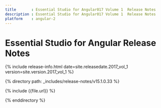 ```yaml
---
title 		: Essential Studio for Angular017 Volume 1  Release Notes
description : Essential Studio for Angular017 Volume 1  Release Notes
platform 	: angular-2
---
```


# Essential Studio for Angular Release Notes

{% include release-info.html date=site.releasedate.2017_vol_1 version=site.version.2017_vol_1 %} 

{% directory path: _includes/release-notes/v15.1.0.33 %}

{% include {{file.url}} %}

{% enddirectory %}